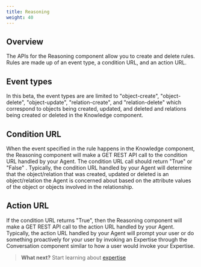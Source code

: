 ```yaml
---
title: Reasoning 
weight: 40
---
```


## Overview

The APIs for the Reasoning component allow you to create and delete rules.  Rules are made up of an event type, a condition URL, and an action URL.  

## Event types
In this beta, the event types are are limited to "object-create", "object-delete", "object-update", "relation-create", and "relation-delete" which correspond to objects being created, updated, and deleted and relations being created or deleted in the Knowledge component.  

## Condition URL

When the event specified in the rule happens in the Knowledge component, the Reasoning component will make a GET REST API call to the condition URL handled by your Agent. The condition URL call should return "True" or "False" .  Typically, the condition URL handled by your Agent will determine that the object/relation that was created, updated or deleted is an object/relation the Agent is concerned about based on the attribute values of the object or objects involved in the relationship.  

## Action URL

If the condition URL returns "True", then the Reasoning component will make a GET REST API call to the action URL handled by your Agent.  Typically, the action URL handled by your Agent will prompt your user or do something proactively for your user by invoking an Expertise through the Conversation component similar to how a user would invoke your Expertise.

>**What next?**  Start learning about [expertise]({{site.baseurl}}/expertise/what-are-they)
